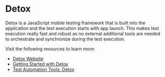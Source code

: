 # Detox

Detox is a JavaScript mobile testing framework that is built into the application and the test execution starts with app launch. This makes test execution really fast and robust as no external additional tools are needed to orchestrate and synchronize during the test execution.

Visit the following resources to learn more:

- [Detox Website](https://wix.github.io/Detox/)
- [Getting Started with Detox](https://wix.github.io/Detox/docs/introduction/getting-started)
- [Test Automation Tools: Detox](https://www.spritecloud.com/test-automation-tools-detox/)
